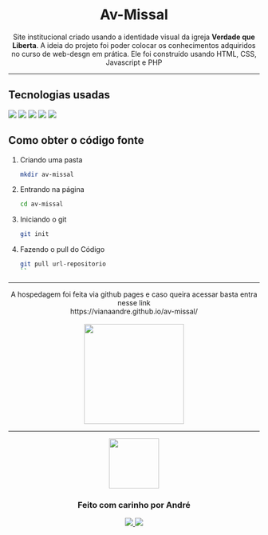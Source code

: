 <p align="center">
<a href="https://vianaandre.github.io/av-missal/">
</a>
<h1 align="center"> Av-Missal </h1>

<p align="center"> 
  Site institucional criado usando a identidade visual da igreja <strong>Verdade que Liberta</strong>. A ideia do projeto foi poder colocar os conhecimentos adquiridos no curso de web-desgn em prática. Ele foi construído usando HTML, CSS, Javascript e PHP
</p> 

<hr />

## Tecnologias usadas
<img src="https://img.shields.io/badge/HTML5-E34F26?style=for-the-badge&logo=html5&logoColor=white" />
<img src="https://img.shields.io/badge/CSS3-1572B6?style=for-the-badge&logo=css3&logoColor=white" />
<img src="https://img.shields.io/badge/JavaScript-F7DF1E?style=for-the-badge&logo=javascript&logoColor=black" />
<img src="https://img.shields.io/badge/PHP-777BB4?style=for-the-badge&logo=php&logoColor=white" />
<img src="https://img.shields.io/badge/Visual_Studio_Code-0078D4?style=for-the-badge&logo=visual%20studio%20code&logoColor=white" />

## Como obter o código fonte

1. Criando uma pasta

   ```sh
   mkdir av-missal
   ```

2. Entrando na página

   ```sh
   cd av-missal
   ```
   
3. Iniciando o git

   ```sh
   git init
   ```

4. Fazendo o pull do Código

   ```sh
   git pull url-repositorio
   ``

<hr/>

<p align="center">
   A hospedagem foi feita via github pages e caso queira acessar basta entra nesse link <br />
   https://vianaandre.github.io/av-missal/ <br /> <br />
   <img src="https://www.nicepng.com/png/detail/178-1787529_deploy-to-github-pages-github-pages-logo-png.png" width=200 />
<p align="center">
   
<hr />

<p align="center" >
<img src="https://media.tenor.com/images/04874f6ec9cdae3f47b6abfff09cb60c/tenor.gif" width="100"/>
</p>
<h3 align="center">Feito com carinho por André</h3>
<p align="center">
<a href="https://www.instagram.com/andre_gust_viana/">
<img src="https://img.shields.io/badge/Instagram-E4405F?style=for-the-badge&logo=instagram&logoColor=white" />
</a>
<a href="https://www.facebook.com/andre.dapper.121">
<img src="https://img.shields.io/badge/Facebook-1877F2?style=for-the-badge&logo=facebook&logoColor=white" />
</a>
 </p>
